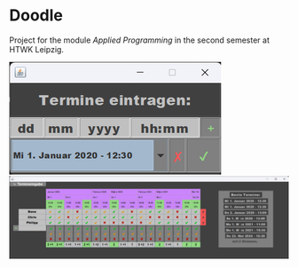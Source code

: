# Doodle

Project for the module _Applied Programming_ in the second semester at HTWK Leipzig.

![Termin](img/termin_window.png "Termineingabe")
![User](img/user_window.png "Usereingabe")